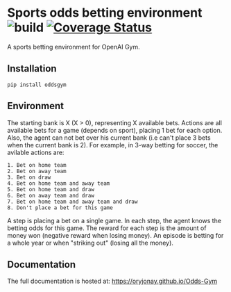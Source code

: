 # Sports odds betting environment ![build](https://github.com/OryJonay/Odds-Gym/workflows/build/badge.svg) [![Coverage Status](https://coveralls.io/repos/github/OryJonay/Odds-Gym/badge.svg?branch=master)](https://coveralls.io/github/OryJonay/Odds-Gym?branch=master)
A sports betting environment for OpenAI Gym.

## Installation

    pip install oddsgym

## Environment

The starting bank is X (X > 0), representing X available bets.
Actions are all available bets for a game (depends on sport), placing 1 bet for each option. Also, the agent can not bet over his current bank (i.e can't place 3 bets when the current bank is 2).
For example, in 3-way betting for soccer, the avilable actions are:

    1. Bet on home team
    2. Bet on away team
    3. Bet on draw
    4. Bet on home team and away team
    5. Bet on home team and draw
    6. Bet on away team and draw
    7. Bet on home team and away team and draw
    8. Don't place a bet for this game

A step is placing a bet on a single game. In each step, the agent knows the betting odds for this game.
The reward for each step is the amount of money won (negative reward when losing money).
An episode is betting for a whole year or when "striking out" (losing all the money).

## Documentation

The full documentation is hosted at: https://oryjonay.github.io/Odds-Gym
